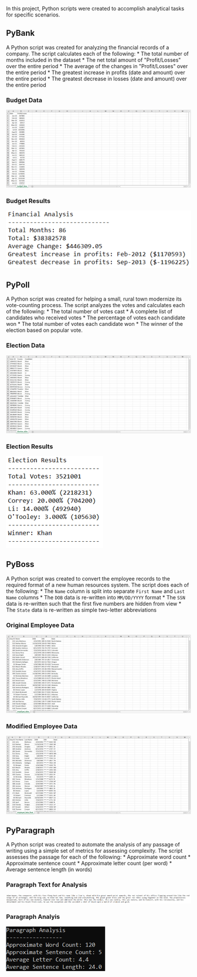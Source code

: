 In this project, Python scripts were created to accomplish analytical tasks for specific scenarios.

## PyBank

A Python script was created for analyzing the financial records of a company. The script calculates each of the following: 
	* The total number of months included in the dataset
	* The net total amount of "Profit/Losses" over the entire period
	* The average of the changes in "Profit/Losses" over the entire period
	* The greatest increase in profits (date and amount) over the entire period
	* The greatest decrease in losses (date and amount) over the entire period

### Budget Data
![Budget Data](images/budget_data.png)

### Budget Results
![Budget Results](images/budget_results.png)


## PyPoll

A Python script was created for helping a small, rural town modernize its vote-counting process. The script analyzes the votes and calculates each of the following:
	* The total number of votes cast
	* A complete list of candidates who received votes
	* The percentage of votes each candidate won
	* The total number of votes each candidate won
	* The winner of the election based on popular vote.

### Election Data
![Election Data](images/election_data.png)

### Election Results
![Election Results](images/election_results.png)


## PyBoss

A Python script was created to convert the employee records to the required format of a new human resources system. The script does each of the following:
	* The `Name` column is split into separate `First Name` and `Last Name` columns
	* The `DOB` data is re-written into `MM/DD/YYYY` format
	* The `SSN` data is re-written such that the first five numbers are hidden from view
	* The `State` data is re-written as simple two-letter abbreviations

### Original Employee Data
![Employee Data](images/employee_data.png)

### Modified Employee Data
![Employee Data Final](images/employee_data_final.png)


## PyParagraph

A Python script was created to automate the analysis of any passage of writing using a simple set of metrics for assessing complexity. The script assesses the 
passage for each of the following: 
	* Approximate word count
	* Approximate sentence count
	* Approximate letter count (per word)
	* Average sentence length (in words)

### Paragraph Text for Analysis
![Paragraph 3 Text](images/paragraph_3_text.png)

### Paragraph Analyis
![Paragraph 3 Analysis](images/paragraph_3_analysis.png)